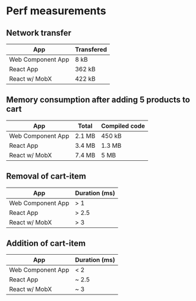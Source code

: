 # Perf measurements

## Network transfer

| App               | Transfered |
| ----------------- | ---------- |
| Web Component App | 8 kB       |
| React App         | 362 kB     |
| React w/ MobX     | 422 kB     |

## Memory consumption after adding 5 products to cart

| App               | Total  | Compiled code |
| ----------------- | ------ | ------------- |
| Web Component App | 2.1 MB | 450 kB        |
| React App         | 3.4 MB | 1.3 MB        |
| React w/ MobX     | 7.4 MB | 5 MB          |

## Removal of cart-item

| App               | Duration (ms) |
| ----------------- | ------------- |
| Web Component App | > 1           |
| React App         | > 2.5         |
| React w/ MobX     | > 3           |

## Addition of cart-item

| App               | Duration (ms) |
| ----------------- | ------------- |
| Web Component App | < 2           |
| React App         | ~ 2.5         |
| React w/ MobX     | ~ 3           |
